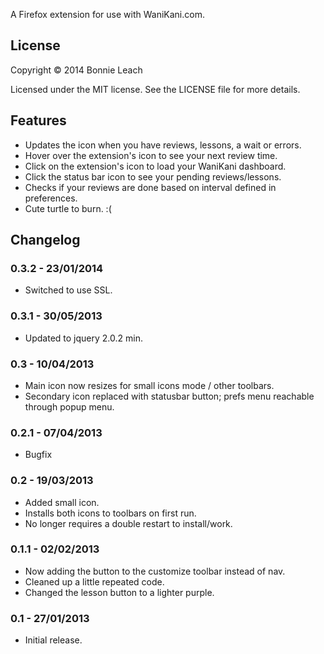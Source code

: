 A Firefox extension for use with WaniKani.com.

## License

Copyright © 2014 Bonnie Leach

Licensed under the MIT license. See the LICENSE file for more details.

## Features

* Updates the icon when you have reviews, lessons, a wait or errors.
* Hover over the extension's icon to see your next review time.
* Click on the extension's icon to load your WaniKani dashboard.
* Click the status bar icon to see your pending reviews/lessons.
* Checks if your reviews are done based on interval defined in preferences.
* Cute turtle to burn. :(

## Changelog

### 0.3.2 - 23/01/2014

* Switched to use SSL.

### 0.3.1 - 30/05/2013

* Updated to jquery 2.0.2 min.

### 0.3 - 10/04/2013

* Main icon now resizes for small icons mode / other toolbars.
* Secondary icon replaced with statusbar button; prefs menu reachable through popup menu.

### 0.2.1 - 07/04/2013

* Bugfix

### 0.2 - 19/03/2013

* Added small icon.
* Installs both icons to toolbars on first run.
* No longer requires a double restart to install/work.

### 0.1.1 - 02/02/2013

* Now adding the button to the customize toolbar instead of nav.
* Cleaned up a little repeated code.
* Changed the lesson button to a lighter purple.

### 0.1 - 27/01/2013

* Initial release.
